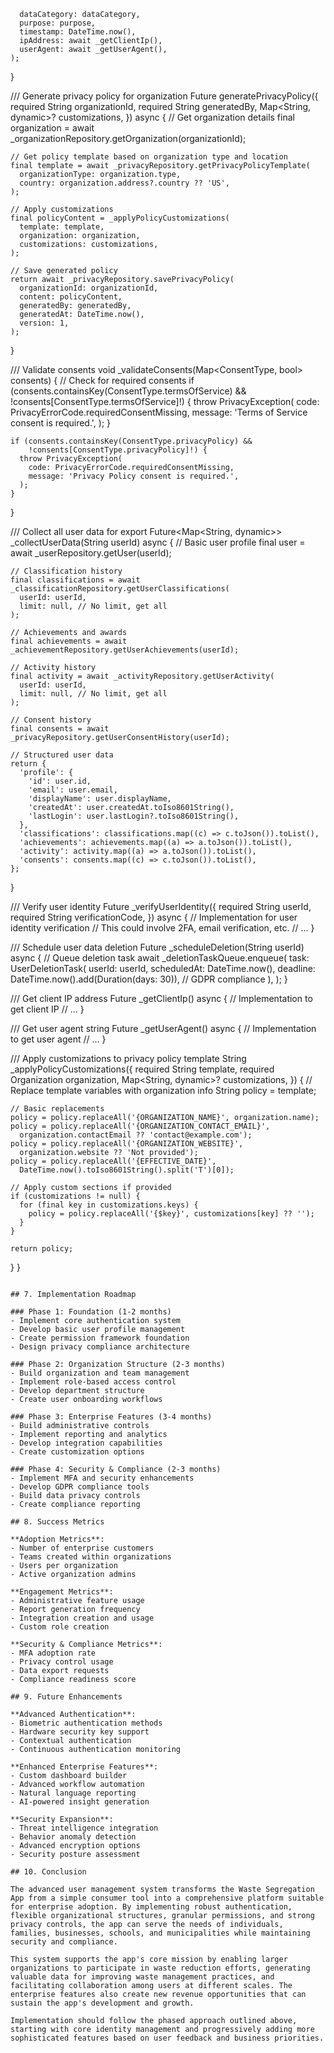       dataCategory: dataCategory,
      purpose: purpose,
      timestamp: DateTime.now(),
      ipAddress: await _getClientIp(),
      userAgent: await _getUserAgent(),
    );
  }
  
  /// Generate privacy policy for organization
  Future<PrivacyPolicy> generatePrivacyPolicy({
    required String organizationId,
    required String generatedBy,
    Map<String, dynamic>? customizations,
  }) async {
    // Get organization details
    final organization = await _organizationRepository.getOrganization(organizationId);
    
    // Get policy template based on organization type and location
    final template = await _privacyRepository.getPrivacyPolicyTemplate(
      organizationType: organization.type,
      country: organization.address?.country ?? 'US',
    );
    
    // Apply customizations
    final policyContent = _applyPolicyCustomizations(
      template: template,
      organization: organization,
      customizations: customizations,
    );
    
    // Save generated policy
    return await _privacyRepository.savePrivacyPolicy(
      organizationId: organizationId,
      content: policyContent,
      generatedBy: generatedBy,
      generatedAt: DateTime.now(),
      version: 1,
    );
  }
  
  /// Validate consents
  void _validateConsents(Map<ConsentType, bool> consents) {
    // Check for required consents
    if (consents.containsKey(ConsentType.termsOfService) && 
        !consents[ConsentType.termsOfService]!) {
      throw PrivacyException(
        code: PrivacyErrorCode.requiredConsentMissing,
        message: 'Terms of Service consent is required.',
      );
    }
    
    if (consents.containsKey(ConsentType.privacyPolicy) && 
        !consents[ConsentType.privacyPolicy]!) {
      throw PrivacyException(
        code: PrivacyErrorCode.requiredConsentMissing,
        message: 'Privacy Policy consent is required.',
      );
    }
  }
  
  /// Collect all user data for export
  Future<Map<String, dynamic>> _collectUserData(String userId) async {
    // Basic user profile
    final user = await _userRepository.getUser(userId);
    
    // Classification history
    final classifications = await _classificationRepository.getUserClassifications(
      userId: userId,
      limit: null, // No limit, get all
    );
    
    // Achievements and awards
    final achievements = await _achievementRepository.getUserAchievements(userId);
    
    // Activity history
    final activity = await _activityRepository.getUserActivity(
      userId: userId,
      limit: null, // No limit, get all
    );
    
    // Consent history
    final consents = await _privacyRepository.getUserConsentHistory(userId);
    
    // Structured user data
    return {
      'profile': {
        'id': user.id,
        'email': user.email,
        'displayName': user.displayName,
        'createdAt': user.createdAt.toIso8601String(),
        'lastLogin': user.lastLogin?.toIso8601String(),
      },
      'classifications': classifications.map((c) => c.toJson()).toList(),
      'achievements': achievements.map((a) => a.toJson()).toList(),
      'activity': activity.map((a) => a.toJson()).toList(),
      'consents': consents.map((c) => c.toJson()).toList(),
    };
  }
  
  /// Verify user identity
  Future<bool> _verifyUserIdentity({
    required String userId,
    required String verificationCode,
  }) async {
    // Implementation for user identity verification
    // This could involve 2FA, email verification, etc.
    // ...
  }
  
  /// Schedule user data deletion
  Future<void> _scheduleDeletion(String userId) async {
    // Queue deletion task
    await _deletionTaskQueue.enqueue(
      task: UserDeletionTask(
        userId: userId,
        scheduledAt: DateTime.now(),
        deadline: DateTime.now().add(Duration(days: 30)), // GDPR compliance
      ),
    );
  }
  
  /// Get client IP address
  Future<String> _getClientIp() async {
    // Implementation to get client IP
    // ...
  }
  
  /// Get user agent string
  Future<String> _getUserAgent() async {
    // Implementation to get user agent
    // ...
  }
  
  /// Apply customizations to privacy policy template
  String _applyPolicyCustomizations({
    required String template,
    required Organization organization,
    Map<String, dynamic>? customizations,
  }) {
    // Replace template variables with organization info
    String policy = template;
    
    // Basic replacements
    policy = policy.replaceAll('{ORGANIZATION_NAME}', organization.name);
    policy = policy.replaceAll('{ORGANIZATION_CONTACT_EMAIL}', 
      organization.contactEmail ?? 'contact@example.com');
    policy = policy.replaceAll('{ORGANIZATION_WEBSITE}', 
      organization.website ?? 'Not provided');
    policy = policy.replaceAll('{EFFECTIVE_DATE}', 
      DateTime.now().toIso8601String().split('T')[0]);
    
    // Apply custom sections if provided
    if (customizations != null) {
      for (final key in customizations.keys) {
        policy = policy.replaceAll('{$key}', customizations[key] ?? '');
      }
    }
    
    return policy;
  }
}
```

## 7. Implementation Roadmap

### Phase 1: Foundation (1-2 months)
- Implement core authentication system
- Develop basic user profile management
- Create permission framework foundation
- Design privacy compliance architecture

### Phase 2: Organization Structure (2-3 months)
- Build organization and team management
- Implement role-based access control
- Develop department structure
- Create user onboarding workflows

### Phase 3: Enterprise Features (3-4 months)
- Build administrative controls
- Implement reporting and analytics
- Develop integration capabilities
- Create customization options

### Phase 4: Security & Compliance (2-3 months)
- Implement MFA and security enhancements
- Develop GDPR compliance tools
- Build data privacy controls
- Create compliance reporting

## 8. Success Metrics

**Adoption Metrics**:
- Number of enterprise customers
- Teams created within organizations
- Users per organization
- Active organization admins

**Engagement Metrics**:
- Administrative feature usage
- Report generation frequency
- Integration creation and usage
- Custom role creation

**Security & Compliance Metrics**:
- MFA adoption rate
- Privacy control usage
- Data export requests
- Compliance readiness score

## 9. Future Enhancements

**Advanced Authentication**:
- Biometric authentication methods
- Hardware security key support
- Contextual authentication
- Continuous authentication monitoring

**Enhanced Enterprise Features**:
- Custom dashboard builder
- Advanced workflow automation
- Natural language reporting
- AI-powered insight generation

**Security Expansion**:
- Threat intelligence integration
- Behavior anomaly detection
- Advanced encryption options
- Security posture assessment

## 10. Conclusion

The advanced user management system transforms the Waste Segregation App from a simple consumer tool into a comprehensive platform suitable for enterprise adoption. By implementing robust authentication, flexible organizational structures, granular permissions, and strong privacy controls, the app can serve the needs of individuals, families, businesses, schools, and municipalities while maintaining security and compliance.

This system supports the app's core mission by enabling larger organizations to participate in waste reduction efforts, generating valuable data for improving waste management practices, and facilitating collaboration among users at different scales. The enterprise features also create new revenue opportunities that can sustain the app's development and growth.

Implementation should follow the phased approach outlined above, starting with core identity management and progressively adding more sophisticated features based on user feedback and business priorities.
